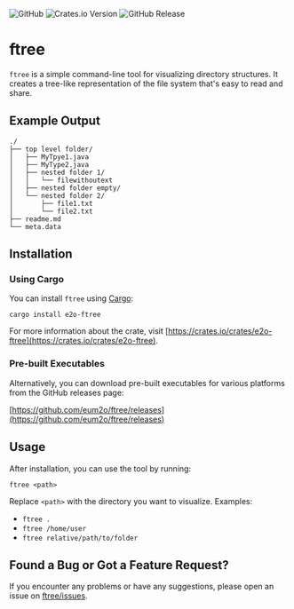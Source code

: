 ![GitHub](https://img.shields.io/github/license/eum2o/ftree)
![Crates.io Version](https://img.shields.io/crates/v/e2o-ftree)
![GitHub Release](https://img.shields.io/github/v/release/eum2o/ftree?label=latest%20pre-build)

# ftree

`ftree` is a simple command-line tool for visualizing directory structures. It creates a tree-like representation of the
file system that's easy to read and share.

## Example Output

```
./
├── top level folder/
│   ├── MyTpye1.java
│   ├── MyType2.java
│   ├── nested folder 1/
│   │   └── filewithoutext
│   ├── nested folder empty/
│   └── nested folder 2/
│       ├── file1.txt
│       └── file2.txt
├── readme.md
└── meta.data
```

## Installation

### Using Cargo

You can install `ftree` using [Cargo](https://github.com/rust-lang/cargo):

```
cargo install e2o-ftree
```

For more information about the crate, visit [https://crates.io/crates/e2o-ftree](https://crates.io/crates/e2o-ftree).

### Pre-built Executables

Alternatively, you can download pre-built executables for various platforms from the GitHub releases page:

[https://github.com/eum2o/ftree/releases](https://github.com/eum2o/ftree/releases)

## Usage

After installation, you can use the tool by running:

```
ftree <path>
```

Replace `<path>` with the directory you want to visualize. Examples:
* `ftree .`
* `ftree /home/user`
* `ftree relative/path/to/folder`

## Found a Bug or Got a Feature Request?

If you encounter any problems or have any suggestions, please open an issue
on [ftree/issues](https://github.com/eum2o/ftree/issues).
